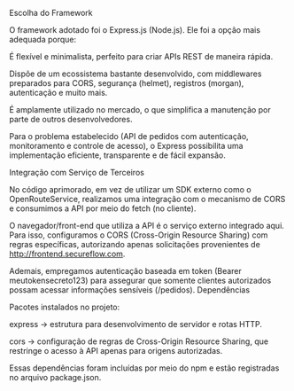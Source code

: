 Escolha do Framework

O framework adotado foi o Express.js (Node.js).
Ele foi a opção mais adequada porque:

É flexível e minimalista, perfeito para criar APIs REST de maneira rápida.

Dispõe de um ecossistema bastante desenvolvido, com middlewares preparados para CORS, segurança (helmet), registros (morgan), autenticação e muito mais.

É amplamente utilizado no mercado, o que simplifica a manutenção por parte de outros desenvolvedores.

Para o problema estabelecido (API de pedidos com autenticação, monitoramento e controle de acesso), o Express possibilita uma implementação eficiente, transparente e de fácil expansão.

Integração com Serviço de Terceiros

No código aprimorado, em vez de utilizar um SDK externo como o OpenRouteService, realizamos uma integração com o mecanismo de CORS e consumimos a API por meio do fetch (no cliente).

O navegador/front-end que utiliza a API é o serviço externo integrado aqui. Para isso, configuramos o CORS (Cross-Origin Resource Sharing) com regras específicas, autorizando apenas solicitações provenientes de http://frontend.secureflow.com.

Ademais, empregamos autenticação baseada em token (Bearer meutokensecreto123) para assegurar que somente clientes autorizados possam acessar informações sensíveis (/pedidos).
Dependências

Pacotes instalados no projeto:

express → estrutura para desenvolvimento de servidor e rotas HTTP.

cors → configuração de regras de Cross-Origin Resource Sharing, que restringe o acesso à API apenas para origens autorizadas.

Essas dependências foram incluídas por meio do npm e estão registradas no arquivo package.json.
